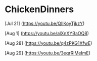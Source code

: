 # ChickenDinners

[Jul 21] (https://youtu.be/QIlKoyTjkzY)

[Aug 1] (https://youtu.be/alXnXYBaOQ8)

[Aug 28] (https://youtu.be/q4zPKG1XfwE)

[Aug 29] (https://youtu.be/3eqrRlMeImE)
